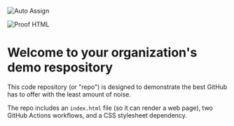 ![Auto Assign](https://github.com/Personnel-officer/demo-repository/actions/workflows/auto-assign.yml/badge.svg)

![Proof HTML](https://github.com/Personnel-officer/demo-repository/actions/workflows/proof-html.yml/badge.svg)

# Welcome to your organization's demo respository
This code repository (or "repo") is designed to demonstrate the best GitHub has to offer with the least amount of noise.

The repo includes an `index.html` file (so it can render a web page), two GitHub Actions workflows, and a CSS stylesheet dependency.
